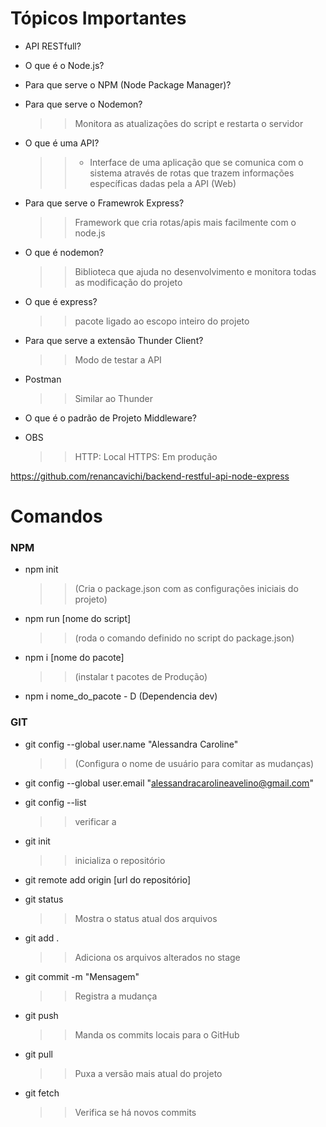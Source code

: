 # Tópicos Importantes

- API RESTfull?
    >>
- O que é o Node.js?
    >>
- Para que serve o NPM (Node Package Manager)?
    >>
- Para que serve o Nodemon?
    >> Monitora as atualizações do script e restarta o servidor
- O que é uma API?
    >> - Interface de uma aplicação que se comunica com o sistema
através de rotas que trazem informações específicas dadas pela a API (Web)
- Para que serve o Framewrok Express?
    >> Framework que cria rotas/apis mais facilmente com o node.js
- O que é nodemon?
    >> Biblioteca que ajuda no desenvolvimento e monitora todas as modificação do projeto
- O que é express?
    >> pacote ligado ao escopo inteiro do projeto
- Para que serve a extensão Thunder Client?
    >> Modo de testar a API 
- Postman
    >> Similar ao Thunder
- O que é o padrão de Projeto Middleware?

- OBS
    >> HTTP: Local
    >> HTTPS: Em produção


https://github.com/renancavichi/backend-restful-api-node-express

# Comandos

### NPM

- npm init 
    >> (Cria o package.json com as configurações iniciais do projeto)

- npm run [nome do script] 
    >> (roda o comando definido no script do package.json)

- npm i [nome do pacote] 
    >> (instalar t pacotes de Produção)

- npm i nome_do_pacote - D (Dependencia dev)
    >>


### GIT

- git config --global user.name "Alessandra Caroline"
    >> (Configura o nome de usuário para comitar as mudanças)

- git config --global user.email "alessandracarolineavelino@gmail.com" 

- git config --list
    >> verificar a 

- git init
    >> inicializa o repositório

- git remote add origin [url do repositório]

- git status
    >> Mostra o status atual dos arquivos

- git add .
    >> Adiciona os arquivos alterados no stage

- git commit -m "Mensagem"
    >> Registra a mudança

- git push
    >> Manda os commits locais para o GitHub

- git pull
    >> Puxa a versão mais atual do projeto

- git fetch
    >> Verifica se há novos commits

